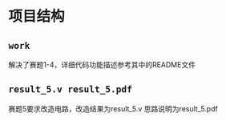# 项目结构
## `work`
解决了赛题1-4，详细代码功能描述参考其中的README文件
## `result_5.v result_5.pdf`
赛题5要求改造电路，改造结果为result_5.v 思路说明为result_5.pdf
